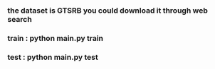 ### the dataset is GTSRB you could download it through web search

### train : python main.py train

### test : python main.py test

